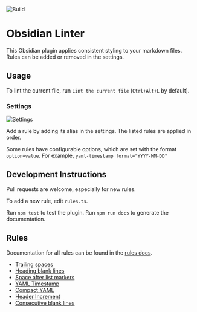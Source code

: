 <!--- This file was automatically generated. See docs.ts and *_template.md files for the source. -->

![Build](https://github.com/platers/obsidian-linter/actions/workflows/main.yml/badge.svg)

# Obsidian Linter

This Obsidian plugin applies consistent styling to your markdown files.
Rules can be added or removed in the settings.

## Usage

To lint the current file, run `Lint the current file` (`Ctrl+Alt+L` by default).

### Settings

![Settings](https://github.com/platers/obsidian-linter/blob/master/docs/settings.png?raw=true)

Add a rule by adding its alias in the settings. The listed rules are applied in order.

Some rules have configurable options, which are set with the format `option=value`.
For example, `yaml-timestamp format="YYYY-MM-DD"`

## Development Instructions

Pull requests are welcome, especially for new rules.

To add a new rule, edit `rules.ts`.

Run `npm test` to test the plugin.
Run `npm run docs` to generate the documentation.

## Rules

Documentation for all rules can be found in the [rules docs](https://github.com/platers/obsidian-linter/blob/master/docs/rules.md).

- [Trailing spaces](https://github.com/platers/obsidian-linter/blob/master/docs/rules.md#trailing-spaces)
- [Heading blank lines](https://github.com/platers/obsidian-linter/blob/master/docs/rules.md#heading-blank-lines)
- [Space after list markers](https://github.com/platers/obsidian-linter/blob/master/docs/rules.md#space-after-list-markers)
- [YAML Timestamp](https://github.com/platers/obsidian-linter/blob/master/docs/rules.md#yaml-timestamp)
- [Compact YAML](https://github.com/platers/obsidian-linter/blob/master/docs/rules.md#compact-yaml)
- [Header Increment](https://github.com/platers/obsidian-linter/blob/master/docs/rules.md#header-increment)
- [Consecutive blank lines](https://github.com/platers/obsidian-linter/blob/master/docs/rules.md#consecutive-blank-lines)
